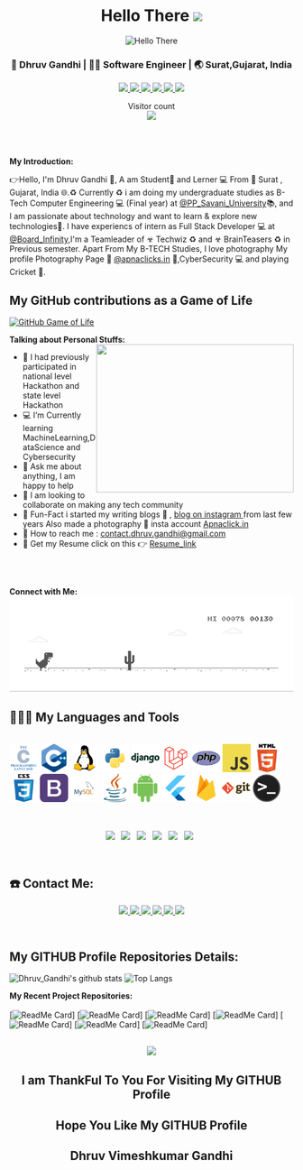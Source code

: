<!--
**Dhruv-Gandhi/Dhruv-Gandhi** is a âœ¨ _special_ âœ¨ repository because its `README.md` (this file) appears on your GitHub profile.--->
<div align="center">
  <h1> Hello There <img src="https://media.giphy.com/media/hvRJCLFzcasrR4ia7z/giphy.gif" width="25px"></h1>
</div>
<div align="center">
<p align="center">
 <img src="https://brennanpropertyireland.files.wordpress.com/2015/02/hello-1.gif?w=300&h=150" alt="Hello There">
<h3> 👦 Dhruv Gandhi | 👨‍💻 Software Engineer | 🌏 Surat,Gujarat, India </h3>
</div>
<div align="center">
<p align="center">
<a href="https://www.linkedin.com/in/dhruvvgandhi/">
  <img src="https://img.shields.io/badge/Linkedin-blue?style=flat&logo=linkedin&labelColor=blue">
</a>
<a href="mailto:contact.dhruv.gandhi@gmail.com?subject=Hello%20Dhruv,%20From%20Github">
  <img src="https://img.shields.io/badge/-Gmail-%23db483b?style=flat&logo=Gmail&labelColor=red&logoColor=white">
</a>
<a href="https://www.facebook.com/ANIK.75675/">
  <img src="https://img.shields.io/badge/-Facebook-%230d8bf1?style=flat&logo=Facebook&logoColor=white">
</a>
<a href="https://www.instagram.com/neoteric_thoughts/">
  <img src="https://img.shields.io/badge/-Instagram-%23E4405F?style=flat&logo=Instagram&logoColor=white">
</a>
<a href="https://twitter.com/_Dhruv_Gandhi_">
  <img src="https://img.shields.io/badge/-Twitter-%231a91da?style=flat&logo=Twitter&logoColor=white">
</a>
<a href="https://t.me/Iknowaboutyou">
  <img src="https://img.shields.io/badge/-Telegram-%231a91da?style=flat&logo=Telegram&logoColor=white">
</a>
 <!--
<a href="https://github.com/dhruvvgandhi"> 
  <img src="https://komarev.com/ghpvc/?username=dhruvvgandhi&label=Visitors&color=2e8b57&style=flat" />
 </a>--->
<p align="center"> 
  Visitor count<br>
  <img src="https://profile-counter.glitch.me/dhruvvgandhi/count.svg" />
</p>
</p>
</div>
<br >
<br />

**My Introduction:**

👉Hello, I'm Dhruv Gandhi 🕺, A am Student👨‍ and Lerner 💻 From 📍 Surat , Gujarat, India 🌐.♻ Currently ♻ i am doing my undergraduate studies as B-Tech Computer Engineering 💻 (Final year) at [@PP_Savani_University](https://ppsu.ac.in)📚, and I am passionate about technology and want to learn & explore new technologies🔌. I have experiencs of intern as Full Stack Developer 💻 at [@Board_Infinity](https://www.boardinfinity.com/),I'm a Teamleader of ☣ Techwiz ♻ and ☣ BrainTeasers ♻ in Previous semester. Apart From My B-TECH Studies, I love photography My profile Photography Page 📸 [@apnaclicks.in](https://www.instagram.com/apnaclicks.in/) 📸,CyberSecurity 💻 and playing Cricket 🏏.


## My GitHub contributions as a Game of Life
[![GitHub Game of Life](https://github4life.herokuapp.com/dhruvvgandhi.gif?z=6)](https://github4life.herokuapp.com/dhruvvgandhi)




**Talking about Personal Stuffs:**
  <a href="https://github.com/tirtharajghosh/"><img align="right" width="350" height="263" src="https://user-images.githubusercontent.com/37224638/96453298-e3d7bd00-1237-11eb-88d0-3da2f5777413.gif"></a>
- 👨‍ I had previously participated in national level Hackathon and state level Hackathon
- 💻 I’m Currently learning MachineLearning,DataScience and Cybersecurity
- 💬 Ask me about anything, I am happy to help
- 🤝 I am looking to collaborate on making any tech community
- 🌟 Fun-Fact i started my writing blogs 📝 , [blog on instagram ](https://www.instagram.com/neoteric_thoughts/) from last few years Also made a photography 📸 insta account [Apnaclick.in](https://www.instagram.com/apnaclicks.in/)
- 📧 How to reach me : contact.dhruv.gandhi@gmail.com
- 📝 Get my Resume click on this 👉 [Resume_link](https://bit.ly/dhruvv_resume)
  
<br>
<br>

**Connect with Me:**
<br>
![Dino](https://raw.githubusercontent.com/praveenscience/praveenscience/master/dino.gif)

## 👨🏻‍💻 My Languages and Tools
<br>
<code><img height="50" src="https://raw.githubusercontent.com/github/explore/80688e429a7d4ef2fca1e82350fe8e3517d3494d/topics/c/c.png"></code>
<code><img height="50" src="https://raw.githubusercontent.com/github/explore/80688e429a7d4ef2fca1e82350fe8e3517d3494d/topics/cpp/cpp.png"></code>
<code><img height="50" src=" https://raw.githubusercontent.com/github/explore/80688e429a7d4ef2fca1e82350fe8e3517d3494d/topics/linux/linux.png"></code>
<code><img height="50" src="https://raw.githubusercontent.com/github/explore/80688e429a7d4ef2fca1e82350fe8e3517d3494d/topics/python/python.png"></code>
<code><img height="50" src="https://raw.githubusercontent.com/github/explore/80688e429a7d4ef2fca1e82350fe8e3517d3494d/topics/django/django.png"></code>
<code><img height="50" src="https://raw.githubusercontent.com/github/explore/80688e429a7d4ef2fca1e82350fe8e3517d3494d/topics/laravel/laravel.png"></code>
<code><img height="50" src="https://raw.githubusercontent.com/github/explore/80688e429a7d4ef2fca1e82350fe8e3517d3494d/topics/php/php.png"></code>
<code><img height="50" src="https://raw.githubusercontent.com/github/explore/80688e429a7d4ef2fca1e82350fe8e3517d3494d/topics/javascript/javascript.png"></code>
<code><img height="50" src="https://raw.githubusercontent.com/github/explore/80688e429a7d4ef2fca1e82350fe8e3517d3494d/topics/html/html.png"></code>
<code><img height="50" src="https://raw.githubusercontent.com/github/explore/80688e429a7d4ef2fca1e82350fe8e3517d3494d/topics/css/css.png"></code>
<code><img height="50" src="https://raw.githubusercontent.com/github/explore/80688e429a7d4ef2fca1e82350fe8e3517d3494d/topics/bootstrap/bootstrap.png"></code>
<code><img height="50" src="https://raw.githubusercontent.com/github/explore/80688e429a7d4ef2fca1e82350fe8e3517d3494d/topics/mysql/mysql.png"></code>
<code><img height="50" src="https://raw.githubusercontent.com/github/explore/80688e429a7d4ef2fca1e82350fe8e3517d3494d/topics/java/java.png"></code>
<code><img height="50" src="https://raw.githubusercontent.com/github/explore/80688e429a7d4ef2fca1e82350fe8e3517d3494d/topics/android/android.png"></code>
<code><img height="50" src="https://raw.githubusercontent.com/github/explore/80688e429a7d4ef2fca1e82350fe8e3517d3494d/topics/flutter/flutter.png"></code>
<code><img height="50" src="https://raw.githubusercontent.com/github/explore/80688e429a7d4ef2fca1e82350fe8e3517d3494d/topics/firebase/firebase.png"></code>
<code><img height="50" src="https://raw.githubusercontent.com/github/explore/80688e429a7d4ef2fca1e82350fe8e3517d3494d/topics/git/git.png"></code>
<code><img height="50" src="https://raw.githubusercontent.com/github/explore/80688e429a7d4ef2fca1e82350fe8e3517d3494d/topics/terminal/terminal.png"></code> 

<p align="center">
 <br/>
<br/>
<img src="https://img.shields.io/badge/OS-Windows%2010-informational?style=for-the-badge&logo=windows&logoColor=white" />&nbsp;&nbsp;
<img src="https://img.shields.io/badge/Kali-linux%20-informational?style=for-the-badge&logo=linux&logoColor=white" />&nbsp;&nbsp;
<img src="https://img.shields.io/badge/Android%2010-informational?style=for-the-badge&logo=Android&logoColor=white" />&nbsp;&nbsp;  
<img src="https://img.shields.io/badge/Browser-Chrome-blue?style=for-the-badge&logo=google-chrome&logoColor=white" />&nbsp;&nbsp;
<img src="https://img.shields.io/badge/Browser-epic%20-informational?style=for-the-badge&logo=google-chrome&&logoColor=white" />&nbsp;&nbsp;
<img src="https://img.shields.io/badge/Editor-VSCode-blue?style=for-the-badge&logo=visual-studio-code&logoColor=white" />&nbsp;&nbsp;
</p>

<p>&nbsp;</p>

## ☎️ Contact Me:
<p align="center">
<a href="https://www.linkedin.com/in/dhruvvgandhi/">
  <img src="https://img.shields.io/badge/Linkedin-blue?style=flat&logo=linkedin&labelColor=blue">
</a>
<a href="mailto:contact.dhruv.gandhi@gmail.com?subject=Hello%20Dhruv,%20From%20Github">
  <img src="https://img.shields.io/badge/-Gmail-%23db483b?style=flat&logo=Gmail&labelColor=red&logoColor=white">
</a>
<a href="https://www.facebook.com/ANIK.75675/">
  <img src="https://img.shields.io/badge/-Facebook-%230d8bf1?style=flat&logo=Facebook&logoColor=white">
</a>
<a href="https://www.instagram.com/neoteric_thoughts/">
  <img src="https://img.shields.io/badge/-Instagram-%23E4405F?style=flat&logo=Instagram&logoColor=white">
</a>
<a href="https://twitter.com/_Dhruv_Gandhi_">
  <img src="https://img.shields.io/badge/-Twitter-%231a91da?style=flat&logo=Twitter&logoColor=white">
</a>
<a href="https://t.me/Iknowaboutyou">
  <img src="https://img.shields.io/badge/-Telegram-%231a91da?style=flat&logo=Telegram&logoColor=white">
</a>
</p>

<p>&nbsp;</p>

## My GITHUB Profile Repositories Details:

![Dhruv_Gandhi's github stats](https://github-readme-stats.vercel.app/api?username=dhruvvgandhi&count_private=true&show_icons=true&hide=issues,contribs)
![Top Langs](https://github-readme-stats.vercel.app/api/top-langs/?username=dhruvvgandhi&layout=compact)

**My Recent Project Repositories:**
<br>
<br>
[![ReadMe Card](https://github-readme-stats.vercel.app/api/pin/?username=dhruvvgandhi&repo=steganography-and-encryption&theme=tokyonight)]
[![ReadMe Card](https://github-readme-stats.vercel.app/api/pin/?username=dhruvvgandhi&repo=Wireless_Car&theme=tokyonight)]
[![ReadMe Card](https://github-readme-stats.vercel.app/api/pin/?username=dhruvvgandhi&repo=django-python-project&theme=tokyonight)]
[![ReadMe Card](https://github-readme-stats.vercel.app/api/pin/?username=dhruvvgandhi&repo=Reciprocity&theme=tokyonight)]
[![ReadMe Card](https://github-readme-stats.vercel.app/api/pin/?username=dhruvvgandhi&repo=hms-hospitalmanagementsytem-in-java&theme=tokyonight)]
[![ReadMe Card](https://github-readme-stats.vercel.app/api/pin/?username=dhruvvgandhi&repo=Android_Project_Create-VPN&theme=tokyonight)]
[![ReadMe Card](https://github-readme-stats.vercel.app/api/pin/?username=dhruvvgandhi&repo=Railway_Inquire_With_GUI&theme=tokyonight)]


##
<p align="center">
 <img src="https://totallyadd.com/wp-content/uploads/2017/08/giphy.gif"> 
 <h2 align="center">I am ThankFul To You For Visiting My GITHUB Profile</h2>
  <h2 align="center">Hope You Like My GITHUB Profile</h2>
 <h2 align="center">Dhruv Vimeshkumar Gandhi </h2>
</p>
